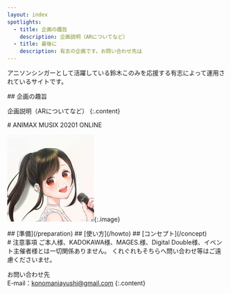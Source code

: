 ```yaml
---
layout: index
spotlights:
  - title: 企画の趣旨
    description: 企画説明（ARについてなど）
  - title: 最後に
    description: 有志の企画です。お問い合わせ先は
---
```

アニソンシンガーとして活躍している鈴木このみを応援する有志によって運用されているサイトです。  
  
  
<section class="spotlight" markdown="1">
## 企画の趣旨

企画説明（ARについてなど）
{:.content}
</section>

<section class="spotlight" markdown="1">
# ANIMAX MUSIX 20201 ONLINE

![イラスト](assets/images/animax-illust.jpg){:.image}

  <div class="content" markdown="1">
## [準備](/preparation)
## [使い方](/howto)
## [コンセプト](/concept)
  </div>
</section>

<section class="spotlight" markdown="1">
# 注意事項
ご本人様、KADOKAWA様、MAGES.様、Digital Double様、イベント主催者様とは一切関係ありません。  
くれぐれもそちらへ問い合わせ等はご遠慮くださいませ。


お問い合わせ先  
E-mail：konomaniayushi@gmail.com
{:.content}
</section>
